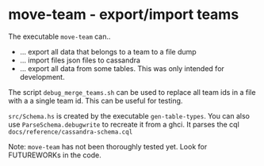 # move-team - export/import teams

The executable `move-team` can..
- ... export all data that belongs to a team to a file dump
- ... import files json files to cassandra
- ... export all data from some tables. This was only intended for development.

The script `debug_merge_teams.sh` can be used to replace all team ids in a file
with a a single team id. This can be useful for testing.

`src/Schema.hs` is created by the executable `gen-table-types`.
You can also use `ParseSchema.debugwrite` to recreate it from a ghci.
It parses the cql `docs/reference/cassandra-schema.cql`

Note:
  `move-team` has not been thoroughly tested yet.
  Look for FUTUREWORKs in the code.
